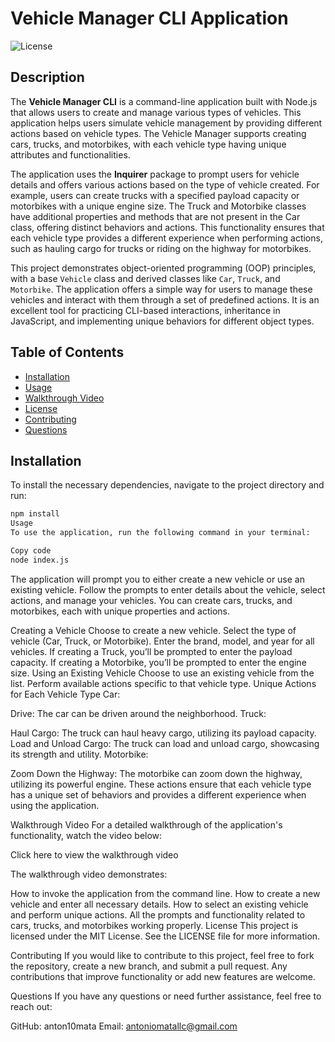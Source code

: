 # Vehicle Manager CLI Application

![License](https://img.shields.io/badge/license-MIT-blue.svg)

## Description

The **Vehicle Manager CLI** is a command-line application built with Node.js that allows users to create and manage various types of vehicles. This application helps users simulate vehicle management by providing different actions based on vehicle types. The Vehicle Manager supports creating cars, trucks, and motorbikes, with each vehicle type having unique attributes and functionalities.

The application uses the **Inquirer** package to prompt users for vehicle details and offers various actions based on the type of vehicle created. For example, users can create trucks with a specified payload capacity or motorbikes with a unique engine size. The Truck and Motorbike classes have additional properties and methods that are not present in the Car class, offering distinct behaviors and actions. This functionality ensures that each vehicle type provides a different experience when performing actions, such as hauling cargo for trucks or riding on the highway for motorbikes.

This project demonstrates object-oriented programming (OOP) principles, with a base `Vehicle` class and derived classes like `Car`, `Truck`, and `Motorbike`. The application offers a simple way for users to manage these vehicles and interact with them through a set of predefined actions. It is an excellent tool for practicing CLI-based interactions, inheritance in JavaScript, and implementing unique behaviors for different object types.

## Table of Contents

- [Installation](#installation)
- [Usage](#usage)
- [Walkthrough Video](#walkthrough-video)
- [License](#license)
- [Contributing](#contributing)
- [Questions](#questions)

## Installation

To install the necessary dependencies, navigate to the project directory and run:

```bash
npm install
Usage
To use the application, run the following command in your terminal:
```
```bash
Copy code
node index.js
```
The application will prompt you to either create a new vehicle or use an existing vehicle. Follow the prompts to enter details about the vehicle, select actions, and manage your vehicles. You can create cars, trucks, and motorbikes, each with unique properties and actions.

Creating a Vehicle
Choose to create a new vehicle.
Select the type of vehicle (Car, Truck, or Motorbike).
Enter the brand, model, and year for all vehicles.
If creating a Truck, you’ll be prompted to enter the payload capacity.
If creating a Motorbike, you’ll be prompted to enter the engine size.
Using an Existing Vehicle
Choose to use an existing vehicle from the list.
Perform available actions specific to that vehicle type.
Unique Actions for Each Vehicle Type
Car:

Drive: The car can be driven around the neighborhood.
Truck:

Haul Cargo: The truck can haul heavy cargo, utilizing its payload capacity.
Load and Unload Cargo: The truck can load and unload cargo, showcasing its strength and utility.
Motorbike:

Zoom Down the Highway: The motorbike can zoom down the highway, utilizing its powerful engine.
These actions ensure that each vehicle type has a unique set of behaviors and provides a different experience when using the application.

Walkthrough Video
For a detailed walkthrough of the application's functionality, watch the video below:



Click here to view the walkthrough video

The walkthrough video demonstrates:

How to invoke the application from the command line.
How to create a new vehicle and enter all necessary details.
How to select an existing vehicle and perform unique actions.
All the prompts and functionality related to cars, trucks, and motorbikes working properly.
License
This project is licensed under the MIT License. See the LICENSE file for more information.

Contributing
If you would like to contribute to this project, feel free to fork the repository, create a new branch, and submit a pull request. Any contributions that improve functionality or add new features are welcome.

Questions
If you have any questions or need further assistance, feel free to reach out:

GitHub: anton10mata
Email: antoniomatallc@gmail.com



